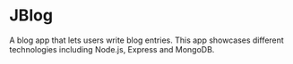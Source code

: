 # JBlog
A blog app that lets users write blog entries. This app showcases different technologies including Node.js, Express and MongoDB.
